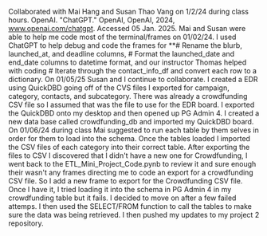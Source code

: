 Collaborated with Mai Hang and Susan Thao Vang on 1/2/24 during class hours. 
OpenAI. "ChatGPT." OpenAI, OpenAI, 2024, www.openai.com/chatgpt. Accessed 05 Jan. 2025. 
Mai and Susan were able to help me code most of the terminal/frames on 01/02/24. I used ChatGPT to help debug and code the frames for
**# Rename the blurb, launched_at, and deadline columns, # Format the launched_date and end_date columns to datetime format, and our instructor Thomas helped with coding # Iterate through the contact_info_df and convert each row to a dictionary. On 01/05/25 Susan and I continue to collaborate. I created a EDR using QuickDBD going off of the CVS files I exported for campaign, category, contacts, and subcategory. There was already a crowdfunding CSV file so I assumed that was the file to use for the EDR board. I exported the QuickDBD onto my desktop and then opened up PG Admin 4. I created a new data base called crowdfunding_db and imported my QuickDBD board. On 01/06/24 during class Mai suggested to run each table by them selves in order for them to load into the schema. Once the tables loaded I imported the CSV files of each category into their correct table. After exporting the files to CSV I discovered that I didn't have a new one for Crowdfunding, I went back to the ETL_Mini_Project_Code.pynb to review it and sure enough their wasn't any frames directing me to code an export for a crowdfunding CSV file. So I add a new frame to export for the Crowdfunding CSV file. Once I have it, I tried loading it into the schema in PG Admin 4 in my crowdfunding table but it fails. I decided to move on after a few failed attemps. I then used the SELECT/FROM function to call the tables to make sure the data was being retrieved. I then pushed my updates to my project 2 repository. 
